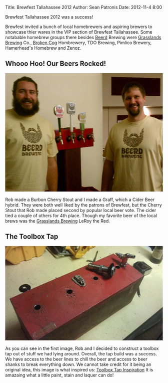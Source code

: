 Title: Brewfest Tallahassee 2012
Author: Sean Patronis
Date: 2012-11-4 8:00

Brewfest Tallahassee 2012 was a success! 
 
Brewfest invited a bunch of local homebrewers and aspiring brewers to showcase thier wares in the VIP section of Brewfest Tallahassee.  Some notabable homebrew groups there besides [Beerd][] Brewing were [Grasslands Brewing][] Co., [Broken Cog][] Hombrewery, TDO Brewing, Pimlico Brewery, Hamerhead's Homebrew and Zenoz.  

## Whooo Hoo! Our Beers Rocked!

<img src="brewfest2012/beerd_brewfest_2012.jpg"/>

Rob made a Burbon Cherry Stout and I made a Graff, which a Cider Beer hybrid.  They were both well liked by the patrons of Brewfest, but the Cherry Stout that Rob made placed second by popular local beer vote.  The cider tied a couple of others for 4th place. Though my favorite beer of the local brews was the [Grasslands Brewing][] LeRoy the Red.

## The Toolbox Tap

<img src="brewfest2012/toolbox_tap_build.jpg"/>

As you can see in the first image, Rob and I decided to construct a toolbox tap out of stuff we had lying around.  Overall, the tap build was a success. We have access to the beer lines to chill the beer and access to beer shanks to break everything down.  We cannot take credit for it being an original idea, this image is what inspired us:
[Toolbox Tap Inspiration][]
It is amazaing what a little paint, stain and laquer can do!

[Grasslands Brewing]: http://grasslandsbrewery.com/
[Beerd]: https://www.facebook.com/Beerdbrews
[Broken Cog]: https://www.facebook.com/BrokenCogAles
[Toolbox Tap Inspiration]: http://www.wortomatic.com/articles/Four-Faucet-T-Style-Draft-Tower
